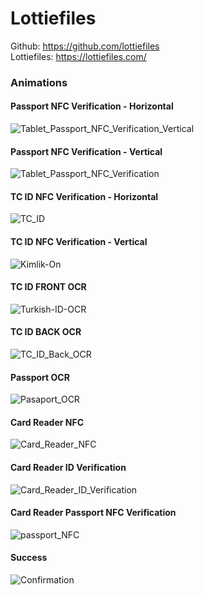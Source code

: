 # Lottiefiles

Github: https://github.com/lottiefiles </br>
Lottiefiles: https://lottiefiles.com/ </br>

### Animations

#### Passport NFC Verification - Horizontal
![Tablet_Passport_NFC_Verification_Vertical](https://user-images.githubusercontent.com/15914796/213998834-d102788f-d3bd-4651-9e3d-f6bac9296e8d.jpg)

#### Passport NFC Verification - Vertical
![Tablet_Passport_NFC_Verification](https://user-images.githubusercontent.com/15914796/213997944-4b7ec2af-fada-4dfd-9c88-b51ffd8a6a4a.jpg)

#### TC ID NFC Verification - Horizontal
![TC_ID](https://user-images.githubusercontent.com/15914796/214004326-c5b1f740-cd47-480b-98e6-c6e38033e92a.jpg)

#### TC ID NFC Verification - Vertical
![Kimlik-On](https://user-images.githubusercontent.com/15914796/214234531-ac0b9dcf-3541-499e-b765-074ceffccd3b.jpg)

#### TC ID FRONT OCR
![Turkish-ID-OCR](https://user-images.githubusercontent.com/15914796/216579399-5a3ae870-54d4-4138-8cb0-1fbe7b452dfc.jpg)

#### TC ID BACK OCR
![TC_ID_Back_OCR](https://user-images.githubusercontent.com/15914796/216580151-c4c5155a-d729-4ee8-968b-da5797dfb2eb.jpg)

#### Passport OCR
![Pasaport_OCR](https://user-images.githubusercontent.com/15914796/216580611-21242d54-720e-4fa0-94d1-c80f99cb0bd2.jpg)

#### Card Reader NFC
![Card_Reader_NFC](https://user-images.githubusercontent.com/15914796/216581581-f4d00e45-e3c4-4f3a-9039-c55a10e710c7.jpg)

#### Card Reader ID Verification
![Card_Reader_ID_Verification](https://user-images.githubusercontent.com/15914796/216582112-b9bb9f4a-6715-4e73-9469-597f6bd97881.jpg)

#### Card Reader Passport NFC Verification
![passport_NFC](https://user-images.githubusercontent.com/15914796/216589161-07d0367d-49f6-4bbe-aab8-07c21dddc2ce.jpg)

#### Success
![Confirmation](https://user-images.githubusercontent.com/15914796/216584344-14fab0ac-2aa9-44c4-a892-da87ce6fecee.jpg)
